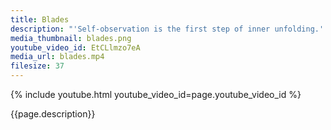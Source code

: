 ```yaml
---
title: Blades
description: "'Self-observation is the first step of inner unfolding.' – Amit Ray"
media_thumbnail: blades.png
youtube_video_id: EtCLlmzo7eA
media_url: blades.mp4
filesize: 37
---
```


{% include youtube.html youtube_video_id=page.youtube_video_id %}

<div class="buddha_quote">{{page.description}}</div>
